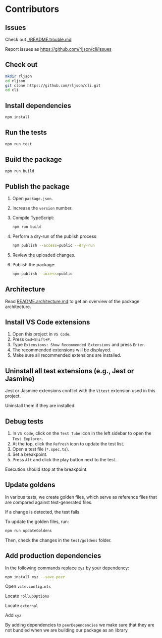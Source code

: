 # Contributors

## Issues

Check out [./README.trouble.md](./README.trouble.md)

Report issues as <https://github.com/rljson/cli/issues>

## Check out

```bash
mkdir rljson
cd rljson
git clone https://github.com/rljson/cli.git
cd cli
```

## Install dependencies

```bash
npm install
```

## Run the tests

```bash
npm run test
```

## Build the package

```bash
npm run build
```

## Publish the package

1. Open `package.json`.
2. Increase the `version` number.
3. Compile TypeScript:

   ```bash
   npm run build
   ```

4. Perform a dry-run of the publish process:

   ```bash
   npm publish --access=public --dry-run
   ```

5. Review the uploaded changes.
6. Publish the package:

   ```bash
   npm publish --access=public
   ```

## Architecture

Read [README.architecture.md](./README.architecture.md) to get an overview of
the package architecture.

## Install VS Code extensions

1. Open this project in `VS Code`.
2. Press `Cmd+Shift+P`.
3. Type `Extensions: Show Recommended Extensions` and press `Enter`.
4. The recommended extensions will be displayed.
5. Make sure all recommended extensions are installed.

## Uninstall all test extensions (e.g., Jest or Jasmine)

Jest or Jasmine extensions conflict with the `Vitest` extension used in this
project.

Uninstall them if they are installed.

## Debug tests

1. In `VS Code`, click on the `Test Tube` icon in the left sidebar to open the
   `Test Explorer`.
2. At the top, click the `Refresh` icon to update the test list.
3. Open a test file (`*.spec.ts`).
4. Set a breakpoint.
5. Press `Alt` and click the play button next to the test.

Execution should stop at the breakpoint.

## Update goldens

In various tests, we create golden files, which serve as reference files that
are compared against test-generated files.

If a change is detected, the test fails.

To update the golden files, run:

```bash
npm run updateGoldens
```

Then, check the changes in the `test/goldens` folder.

## Add production dependencies

In the following commands replace `xyz` by your dependency:

```bash
npm install xyz --save-peer
```

Open `vite.config.mts`

Locate `rollupOptions`

Locate `external`

Add `xyz`

By adding dependencies to `peerDependencies` we make sure that they are not
bundled when we are building our package as an library
